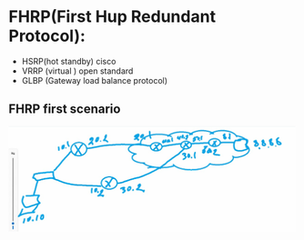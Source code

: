 # FHRP(First Hup Redundant Protocol):

* HSRP(hot standby) cisco
* VRRP (virtual ) open standard
* GLBP (Gateway load balance protocol)

 ## FHRP first scenario

<a href="link"><img src="https://github.com/amin-amani/CCNA/blob/main/200-301-Tra2210_13/fhrp-scenario1.PNG" alt="CCNA ||" width="700"/></a>



